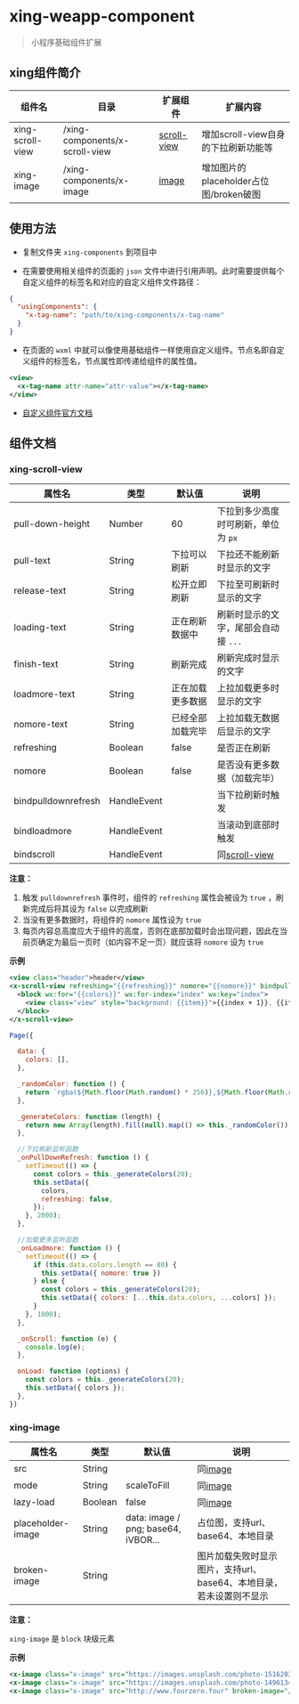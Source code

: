 # xing-weapp-component

> 小程序基础组件扩展

## xing组件简介

|组件名|目录|扩展组件|扩展内容|
|---|---|---|---|
|xing-scroll-view|/xing-components/x-scroll-view|[scroll-view](https://mp.weixin.qq.com/debug/wxadoc/dev/component/scroll-view.html)|增加scroll-view自身的下拉刷新功能等|
|xing-image|/xing-components/x-image|[image](https://mp.weixin.qq.com/debug/wxadoc/dev/component/image.html)|增加图片的placeholder占位图/broken破图|

## 使用方法

- 复制文件夹 `xing-components` 到项目中

- 在需要使用相关组件的页面的 `json` 文件中进行引用声明。此时需要提供每个自定义组件的标签名和对应的自定义组件文件路径：

```json
{
  "usingComponents": {
    "x-tag-name": "path/to/xing-components/x-tag-name"
  }
}
```

- 在页面的 `wxml` 中就可以像使用基础组件一样使用自定义组件。节点名即自定义组件的标签名，节点属性即传递给组件的属性值。

```xml
<view>
  <x-tag-name attr-name="attr-value"></x-tag-name>
</view>
```

- [自定义组件官方文档](https://mp.weixin.qq.com/debug/wxadoc/dev/framework/custom-component/)

## 组件文档

### xing-scroll-view

|属性名|类型|默认值|说明|
|---|---|---|---|
|pull-down-height|Number|60|下拉到多少高度时可刷新，单位为 `px` |
|pull-text|String|下拉可以刷新|下拉还不能刷新时显示的文字|
|release-text|String|松开立即刷新|下拉至可刷新时显示的文字|
|loading-text|String|正在刷新数据中|刷新时显示的文字，尾部会自动接 `...` |
|finish-text|String|刷新完成|刷新完成时显示的文字|
|loadmore-text|String|正在加载更多数据|上拉加载更多时显示的文字|
|nomore-text|String|已经全部加载完毕|上拉加载无数据后显示的文字|
|refreshing|Boolean|false|是否正在刷新|
|nomore|Boolean|false|是否没有更多数据（加载完毕）|
|bindpulldownrefresh|HandleEvent||当下拉刷新时触发|
|bindloadmore|HandleEvent||当滚动到底部时触发|
|bindscroll|HandleEvent||同[scroll-view](https://mp.weixin.qq.com/debug/wxadoc/dev/component/scroll-view.html)|

**注意：**

1. 触发 `pulldownrefresh` 事件时，组件的 `refreshing` 属性会被设为 `true` ，刷新完成后将其设为 `false` 以完成刷新
2. 当没有更多数据时，将组件的 `nomore` 属性设为 `true`
3. 每页内容总高度应大于组件的高度，否则在底部加载时会出现问题，因此在当前页确定为最后一页时（如内容不足一页）就应该将 `nomore` 设为 `true`

**示例**

```xml
<view class="header">header</view>
<x-scroll-view refreshing="{{refreshing}}" nomore="{{nomore}}" bindpulldownrefresh="_onPullDownRefresh" bindloadmore="_onLoadmore" bindscroll="_onScroll">
  <block wx:for="{{colors}}" wx:for-index="index" wx:key="index">
    <view class="view" style="background: {{item}}">{{index + 1}}. {{item}}</view>
  </block>
</x-scroll-view>
```

```javascript
Page({

  data: {
    colors: [],
  },

  _randomColor: function () {
    return `rgba(${Math.floor(Math.random() * 256)},${Math.floor(Math.random() * 256)},${Math.floor(Math.random() * 256)},${(Math.random() * 0.3 + 0.2).toFixed(1)})`;
  },

  _generateColors: function (length) {
    return new Array(length).fill(null).map(() => this._randomColor());
  },

  //下拉刷新监听函数
  _onPullDownRefresh: function () {
    setTimeout(() => {
      const colors = this._generateColors(20);
      this.setData({
        colors,
        refreshing: false,
      });
    }, 2000);
  },

  //加载更多监听函数
  _onLoadmore: function () {
    setTimeout(() => {
      if (this.data.colors.length == 80) {
        this.setData({ nomore: true })
      } else {
        const colors = this._generateColors(20);
        this.setData({ colors: [...this.data.colors, ...colors] });
      }
    }, 1000);
  },

  _onScroll: function (e) {
    console.log(e);
  },

  onLoad: function (options) {
    const colors = this._generateColors(20);
    this.setData({ colors });
  },
})
```

### xing-image

|属性名|类型|默认值|说明|
|---|---|---|---|
|src|String||同[image](https://mp.weixin.qq.com/debug/wxadoc/dev/component/image.html)|
|mode|String|scaleToFill|同[image](https://mp.weixin.qq.com/debug/wxadoc/dev/component/image.html)|
|lazy-load|Boolean|false|同[image](https://mp.weixin.qq.com/debug/wxadoc/dev/component/image.html)|
|placeholder-image|String|data: image / png; base64, iVBOR...|占位图，支持url、base64、本地目录|
|broken-image|String||图片加载失败时显示图片，支持url、base64、本地目录，若未设置则不显示|

**注意：**

`xing-image` 是 `block` 块级元素

**示例**

```xml
<x-image class="x-image" src="https://images.unsplash.com/photo-1516203294340-5ba5f612dc6a?ixlib=rb-0.3.5&ixid=eyJhcHBfaWQiOjEyMDd9&s=1b79294f231ab4799218e82818a07de1&auto=format&fit=crop&w=500&q=60"></x-image>
<x-image class="x-image" src="https://images.unsplash.com/photo-1496134732667-ae8d2853a045?ixlib=rb-0.3.5&ixid=eyJhcHBfaWQiOjEyMDd9&s=e4dd1c9106a69065ccfa21a36cfb53b1&auto=format&fit=crop&w=500&q=60" placeholder-image="/sources/placeholder.png"></x-image>
<x-image class="x-image" src="http://www.fourzero.four" broken-image="/sources/broken-image.png"></x-image>
```
